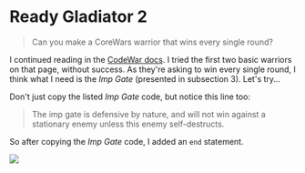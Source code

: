 #  Ready Gladiator 2

> Can you make a CoreWars warrior that wins every single round?

I continued reading in the [CodeWar docs](https://corewars.org/docs/book1.html). I tried the first two basic warriors on that page, without success. As they're asking to win every single round, I think what I need is the *Imp Gate* (presented in subsection 3). Let's try...

Don't just copy the listed *Imp Gate* code, but notice this line too:

> The imp gate is defensive by nature, and will not win against a stationary enemy unless this enemy self-destructs.

So after copying the *Imp Gate* code, I added an `end` statement.

![](https://i.imgur.com/K6QIMEE.png)
